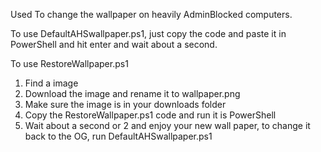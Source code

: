 Used To change the wallpaper on heavily AdminBlocked computers.

To use DefaultAHSwallpaper.ps1, just copy the code and paste it in PowerShell and hit enter and wait about a second.


To use RestoreWallpaper.ps1
1. Find a image
2. Download the image and rename it to wallpaper.png
3. Make sure the image is in your downloads folder
4. Copy the RestoreWallpaper.ps1 code and run it is PowerShell
5. Wait about a second or 2 and enjoy your new wall paper, to change it back to the OG, run DefaultAHSwallpaper.ps1

